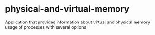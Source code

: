 # physical-and-virtual-memory
Application that provides information about virtual and physical memory usage of processes with several options
